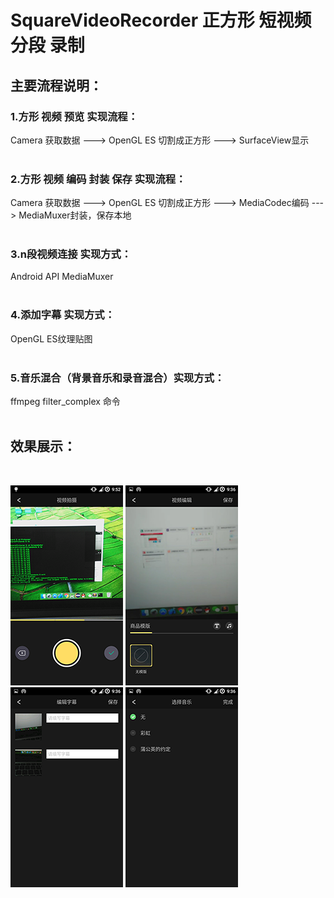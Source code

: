 # SquareVideoRecorder 正方形 短视频 分段 录制<br/>

## 主要流程说明：
### 1.方形 视频 预览 实现流程：
Camera 获取数据 ---> OpenGL ES 切割成正方形 ---> SurfaceView显示
<br/><br/>
### 2.方形 视频 编码 封装 保存 实现流程：
Camera 获取数据 ---> OpenGL ES 切割成正方形 ---> MediaCodec编码 ---> MediaMuxer封装，保存本地
<br/><br/>
### 3.n段视频连接 实现方式：
Android API MediaMuxer
<br/><br/>
### 4.添加字幕 实现方式：
OpenGL ES纹理贴图
<br/><br/>
### 5.音乐混合（背景音乐和录音混合）实现方式：
ffmpeg  filter_complex 命令
<br/>
<br/>
## 效果展示：
<br/>

![视频拍摄](https://github.com/jarvisyin/SquareVideoRecorder/blob/master/demo_picture/4.png "视频拍摄")
![视频编辑](https://github.com/jarvisyin/SquareVideoRecorder/blob/master/demo_picture/5.png "视频编辑")
![添加字幕](https://github.com/jarvisyin/SquareVideoRecorder/blob/master/demo_picture/6.png "添加字幕") 
![添加音乐](https://github.com/jarvisyin/SquareVideoRecorder/blob/master/demo_picture/7.png "添加音乐") 
